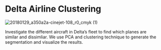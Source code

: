 # Delta Airline Clustering

![20180129_a350a2a-cinejet-108_r0_cmyk (1)](https://github.com/Chinghsiaochen/Delta-Airline-Clustering/assets/104823654/93538f17-b64c-4aa7-8199-0550e5aa2d4f)

 Investigate the different aircraft in Delta’s fleet to find which planes are similar and dissimliar. 
 We use PCA and clustering technique to generate the segmentation and visualize the results.

